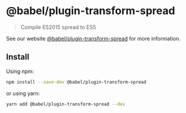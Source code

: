# @babel/plugin-transform-spread

> Compile ES2015 spread to ES5

See our website [@babel/plugin-transform-spread](https://babeljs.io/docs/en/next/babel-plugin-transform-spread.html) for more information.

## Install

Using npm:

```bash
npm install --save-dev @babel/plugin-transform-spread
```

or using yarn:

```bash
yarn add @babel/plugin-transform-spread --dev
```

